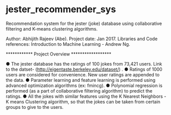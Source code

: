 # jester_recommender_sys

Recommendation system for the jester (joke) database using collaborative filtering and K-means
clustering algorithms. 

Author: Abhijith Rajeev (Abe). Project date: Jan 2017. Libraries and Code references: Introduction to Machine Learning - Andrew Ng.

************ Project Overview ******************

● The jester database has the ratings of 100 jokes from 73,421 users. Link to the datset- (http://eigentaste.berkeley.edu/dataset/) .
● Ratings of 1000 users are considered for convenience. New user ratings are appended to the data.
● Parameter learning and feature learning is performed using advanced optimization algorithms (ex: fmincg).
● Polynomial regression is performed (as a part of collaborative filtering algorithm) to predict the ratings.
● All the jokes with similar features using the K Nearest Neighbors - K means Clustering algorithm, so that the jokes can be taken from certain groups to give to the users.
